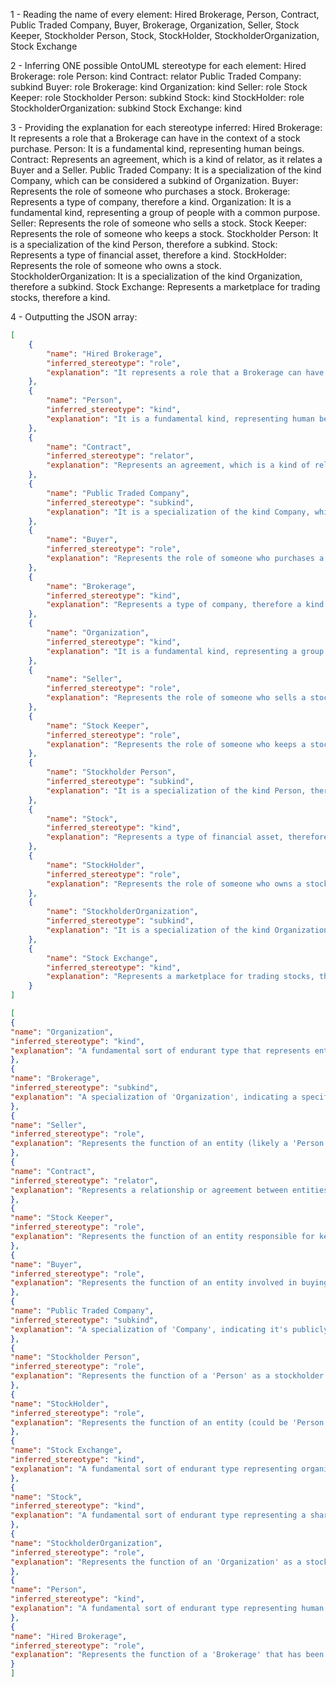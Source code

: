 1 - Reading the name of every element: 
Hired Brokerage, Person, Contract, Public Traded Company, Buyer, Brokerage, Organization, Seller, Stock Keeper, Stockholder Person, Stock, StockHolder, StockholderOrganization, Stock Exchange

2 - Inferring ONE possible OntoUML stereotype for each element:
Hired Brokerage: role
Person: kind
Contract: relator
Public Traded Company: subkind
Buyer: role
Brokerage: kind
Organization: kind
Seller: role
Stock Keeper: role
Stockholder Person: subkind
Stock: kind
StockHolder: role
StockholderOrganization: subkind
Stock Exchange: kind

3 - Providing the explanation for each stereotype inferred:
Hired Brokerage: It represents a role that a Brokerage can have in the context of a stock purchase.
Person: It is a fundamental kind, representing human beings.
Contract: Represents an agreement, which is a kind of relator, as it relates a Buyer and a Seller.
Public Traded Company: It is a specialization of the kind Company, which can be considered a subkind of Organization.
Buyer: Represents the role of someone who purchases a stock.
Brokerage: Represents a type of company, therefore a kind.
Organization: It is a fundamental kind, representing a group of people with a common purpose.
Seller: Represents the role of someone who sells a stock.
Stock Keeper: Represents the role of someone who keeps a stock.
Stockholder Person: It is a specialization of the kind Person, therefore a subkind.
Stock: Represents a type of financial asset, therefore a kind.
StockHolder: Represents the role of someone who owns a stock.
StockholderOrganization: It is a specialization of the kind Organization, therefore a subkind.
Stock Exchange: Represents a marketplace for trading stocks, therefore a kind.

4 - Outputting the JSON array:
```json
[
    {
        "name": "Hired Brokerage",
        "inferred_stereotype": "role",
        "explanation": "It represents a role that a Brokerage can have in the context of a stock purchase."
    },
    {
        "name": "Person",
        "inferred_stereotype": "kind",
        "explanation": "It is a fundamental kind, representing human beings."
    },
    {
        "name": "Contract",
        "inferred_stereotype": "relator",
        "explanation": "Represents an agreement, which is a kind of relator, as it relates a Buyer and a Seller."
    },
    {
        "name": "Public Traded Company",
        "inferred_stereotype": "subkind",
        "explanation": "It is a specialization of the kind Company, which can be considered a subkind of Organization."
    },
    {
        "name": "Buyer",
        "inferred_stereotype": "role",
        "explanation": "Represents the role of someone who purchases a stock."
    },
    {
        "name": "Brokerage",
        "inferred_stereotype": "kind",
        "explanation": "Represents a type of company, therefore a kind."
    },
    {
        "name": "Organization",
        "inferred_stereotype": "kind",
        "explanation": "It is a fundamental kind, representing a group of people with a common purpose."
    },
    {
        "name": "Seller",
        "inferred_stereotype": "role",
        "explanation": "Represents the role of someone who sells a stock."
    },
    {
        "name": "Stock Keeper",
        "inferred_stereotype": "role",
        "explanation": "Represents the role of someone who keeps a stock."
    },
    {
        "name": "Stockholder Person",
        "inferred_stereotype": "subkind",
        "explanation": "It is a specialization of the kind Person, therefore a subkind."
    },
    {
        "name": "Stock",
        "inferred_stereotype": "kind",
        "explanation": "Represents a type of financial asset, therefore a kind."
    },
    {
        "name": "StockHolder",
        "inferred_stereotype": "role",
        "explanation": "Represents the role of someone who owns a stock."
    },
    {
        "name": "StockholderOrganization",
        "inferred_stereotype": "subkind",
        "explanation": "It is a specialization of the kind Organization, therefore a subkind."
    },
    {
        "name": "Stock Exchange",
        "inferred_stereotype": "kind",
        "explanation": "Represents a marketplace for trading stocks, therefore a kind."
    }
]
```
```json
[
{
"name": "Organization",
"inferred_stereotype": "kind",
"explanation": "A fundamental sort of endurant type that represents entities like 'Organization' with shared characteristics."
},
{
"name": "Brokerage",
"inferred_stereotype": "subkind",
"explanation": "A specialization of 'Organization', indicating a specific type of organization."
},
{
"name": "Seller",
"inferred_stereotype": "role",
"explanation": "Represents the function of an entity (likely a 'Person' or 'Organization') involved in selling."
},
{
"name": "Contract",
"inferred_stereotype": "relator",
"explanation": "Represents a relationship or agreement between entities, in this case, likely related to trading."
},
{
"name": "Stock Keeper",
"inferred_stereotype": "role",
"explanation": "Represents the function of an entity responsible for keeping stocks."
},
{
"name": "Buyer",
"inferred_stereotype": "role",
"explanation": "Represents the function of an entity involved in buying."
},
{
"name": "Public Traded Company",
"inferred_stereotype": "subkind",
"explanation": "A specialization of 'Company', indicating it's publicly traded."
},
{
"name": "Stockholder Person",
"inferred_stereotype": "role",
"explanation": "Represents the function of a 'Person' as a stockholder."
},
{
"name": "StockHolder",
"inferred_stereotype": "role",
"explanation": "Represents the function of an entity (could be 'Person' or 'Organization') as a stockholder."
},
{
"name": "Stock Exchange",
"inferred_stereotype": "kind",
"explanation": "A fundamental sort of endurant type representing organized marketplaces for trading securities."
},
{
"name": "Stock",
"inferred_stereotype": "kind",
"explanation": "A fundamental sort of endurant type representing a share of ownership in a company."
},
{
"name": "StockholderOrganization",
"inferred_stereotype": "role",
"explanation": "Represents the function of an 'Organization' as a stockholder."
},
{
"name": "Person",
"inferred_stereotype": "kind",
"explanation": "A fundamental sort of endurant type representing human beings."
},
{
"name": "Hired Brokerage",
"inferred_stereotype": "role",
"explanation": "Represents the function of a 'Brokerage' that has been hired for a specific purpose."
}
]
```